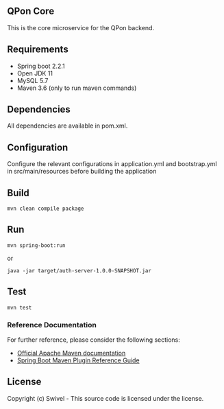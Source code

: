 ## QPon Core

This is the core microservice for the QPon backend.

## Requirements

* Spring boot 2.2.1
* Open JDK 11
* MySQL 5.7
* Maven 3.6 (only to run maven commands)

## Dependencies

All dependencies are available in pom.xml.

## Configuration

Configure the relevant configurations in application.yml and bootstrap.yml in src/main/resources before building the
application

## Build

```
mvn clean compile package
```

## Run

```
mvn spring-boot:run
```

or

```
java -jar target/auth-server-1.0.0-SNAPSHOT.jar
```

## Test

```
mvn test
```

### Reference Documentation

For further reference, please consider the following sections:

* [Official Apache Maven documentation](https://maven.apache.org/guides/index.html)
* [Spring Boot Maven Plugin Reference Guide](https://docs.spring.io/spring-boot/docs/2.2.1.RELEASE/maven-plugin/)

## License

Copyright (c) Swivel - This source code is licensed under the license. 
